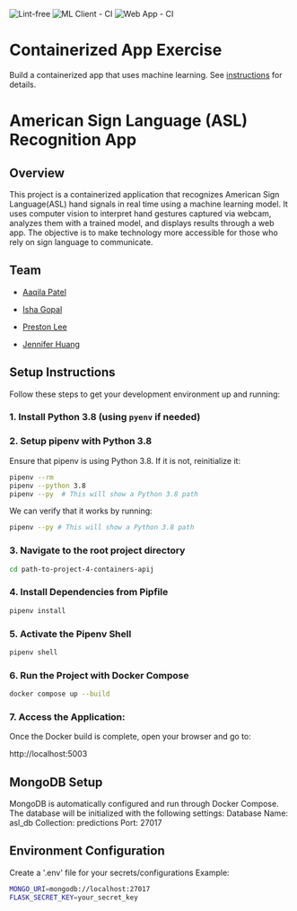 ![Lint-free](https://github.com/nyu-software-engineering/containerized-app-exercise/actions/workflows/lint.yml/badge.svg) ![ML Client - CI](https://github.com/software-students-spring2025/4-containers-apij/actions/workflows/ml-client.yml/badge.svg?branch=main) ![Web App - CI](https://github.com/software-students-spring2025/4-containers-apij/actions/workflows/web-app.yml/badge.svg)


# Containerized App Exercise

Build a containerized app that uses machine learning. See [instructions](./instructions.md) for details.

# American Sign Language (ASL) Recognition App

## Overview 
This project is a containerized application that recognizes American Sign Language(ASL) hand signals in real time using a machine learning model. It uses computer vision to interpret hand gestures captured via webcam, analyzes them with a trained model, and displays results through a web app. The objective is to make technology more accessible for those who rely on sign language to communicate.

## Team 
- [Aaqila Patel](https://github.com/aaqilap)

- [Isha Gopal](https://github.com/ishy04)

- [Preston Lee](https://github.com/prestonglee0805)

- [Jennifer Huang](https://github.com/jennhng)

## Setup Instructions

Follow these steps to get your development environment up and running:


### 1. Install Python 3.8 (using `pyenv` if needed)

### 2. Setup pipenv with Python 3.8  

Ensure that pipenv is using Python 3.8. If it is not, reinitialize it: 

```bash
pipenv --rm
pipenv --python 3.8
pipenv --py  # This will show a Python 3.8 path
```

We can verify that it works by running: 

```bash
pipenv --py # This will show a Python 3.8 path 
```

### 3. Navigate to the root project directory 

```bash
cd path-to-project-4-containers-apij
``` 

### 4. Install Dependencies from Pipfile

```bash
pipenv install
```

### 5. Activate the Pipenv Shell 

```bash
pipenv shell
```

### 6. Run the Project with Docker Compose

```bash
docker compose up --build
```

### 7. Access the Application: 

Once the Docker build is complete, open your browser and go to: 

http://localhost:5003

## MongoDB Setup
MongoDB is automatically configured and run through Docker Compose. The database will be initialized with the following settings:
Database Name: asl_db
Collection: predictions
Port: 27017

## Environment Configuration

Create a '.env' file for your secrets/configurations
Example: 

```bash
MONGO_URI=mongodb://localhost:27017
FLASK_SECRET_KEY=your_secret_key
```

